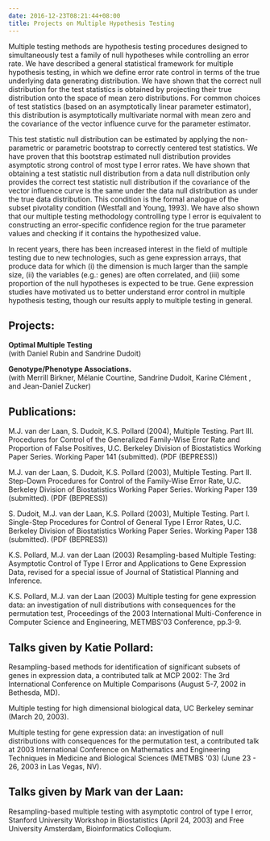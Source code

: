```yaml
---
date: 2016-12-23T08:21:44+08:00
title: Projects on Multiple Hypothesis Testing
---
```


Multiple testing methods are hypothesis testing procedures designed to simultaneously test a family of null hypotheses while controlling an error rate. We have described a general statistical framework for multiple hypothesis testing, in which we define error rate control in terms of the true underlying data generating distribution. We have shown that the correct null distribution for the test statistics is obtained by projecting their true distribution onto the space of mean zero distributions. For common choices of test statistics (based on an asymptotically linear parameter estimator), this distribution is asymptotically multivariate normal with mean zero and the covariance of the vector influence curve for the parameter estimator.

This test statistic null distribution can be estimated by applying the non-parametric or parametric bootstrap to correctly centered test statistics. We have proven that this bootstrap estimated null distribution provides asymptotic strong control of most type I error rates. We have shown that obtaining a test statistic null distribution from a data null distribution only provides the correct test statistic null distribution if the covariance of the vector influence curve is the same under the data null distribution as under the true data distribution. This condition is the formal analogue of the subset pivotality condition (Westfall and Young, 1993). We have also shown that our multiple testing methodology controlling type I error is equivalent to constructing an error-specific confidence region for the true parameter values and checking if it contains the hypothesized value.

In recent years, there has been increased interest in the field of multiple testing due to new technologies, such as gene expression arrays, that produce data for which (i) the dimension is much larger than the sample size, (ii) the variables (e.g.: genes) are often correlated, and (iii) some proportion of the null hypotheses is expected to be true. Gene expression studies have motivated us to better understand error control in multiple hypothesis testing, though our results apply to multiple testing in general.

## Projects:

**Optimal Multiple Testing**<br>
(with Daniel Rubin and Sandrine Dudoit)

**Genotype/Phenotype Associations.**<br>
(with Merrill Birkner, Mélanie Courtine, Sandrine Dudoit, Karine Clément , and Jean-Daniel Zucker)

## Publications:

M.J. van der Laan, S. Dudoit, K.S. Pollard (2004), Multiple Testing. Part III. Procedures for Control of the Generalized Family-Wise Error Rate and Proportion of False Positives, U.C. Berkeley Division of Biostatistics Working Paper Series. Working Paper 141 (submitted). 
(PDF (BEPRESS)) 

M.J. van der Laan, S. Dudoit, K.S. Pollard (2003), Multiple Testing. Part II. Step-Down Procedures for Control of the Family-Wise Error Rate, U.C. Berkeley Division of Biostatistics Working Paper Series. Working Paper 139 (submitted). 
(PDF (BEPRESS)) 

S. Dudoit, M.J. van der Laan, K.S. Pollard (2003), Multiple Testing. Part I. Single-Step Procedures for Control of General Type I Error Rates, U.C. Berkeley Division of Biostatistics Working Paper Series. Working Paper 138 (submitted). 
(PDF (BEPRESS)) 

K.S. Pollard, M.J. van der Laan (2003)  Resampling-based Multiple Testing: Asymptotic Control of Type I Error and Applications to Gene Expression Data, revised for a special issue of Journal of Statistical Planning and Inference.

K.S. Pollard, M.J. van der Laan (2003)  Multiple testing for gene expression data: an investigation of null distributions with consequences for the permutation test, Proceedings of the 2003 International Multi-Conference in Computer Science and Engineering, METMBS'03 Conference, pp.3-9.

## Talks given by Katie Pollard:

Resampling-based methods for identification of significant subsets of genes in expression data, a contributed talk at MCP 2002: The 3rd International Conference on Multiple Comparisons (August 5-7, 2002 in Bethesda, MD).

Multiple testing for high dimensional biological data, UC Berkeley seminar (March 20, 2003).

Multiple testing for gene expression data: an investigation of null distributions with consequences for the permutation test, a contributed talk at 2003 International Conference on Mathematics and Engineering Techniques in Medicine and Biological Sciences (METMBS '03) (June 23 - 26, 2003 in Las Vegas, NV).

## Talks given by Mark van der Laan:

Resampling-based multiple testing with asymptotic control of type I error, Stanford University Workshop in Biostatistics (April 24, 2003) and Free University Amsterdam, Bioinformatics Colloqium.